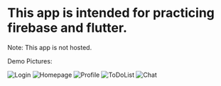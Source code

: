 # This app is intended for practicing firebase and flutter.


Note:
This app is not hosted.


Demo Pictures:

![Login]('./demoImages/login.png')
![Homepage]('./demoImages/homepage.png')
![Profile]('./demoImages/profile.png')
![ToDoList]('./demoImages/todolist.png')
![Chat]('./demoImages/chat.png')